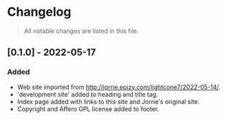 # Changelog

> All notable changes are listed in this file.

## [0.1.0] - 2022-05-17

### Added
- Web site imported from http://jorrie.epizy.com/lightcone7/2022-05-14/.
- 'development site' added to heading and title tag.
- Index page added with links to this site and Jorrie's original site.
- Copyright and Affero GPL license added to footer.
